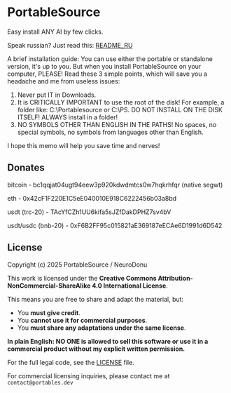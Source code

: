 # PortableSource

Easy install ANY AI by few clicks.

Speak russian? Just read this: [README_RU](README_RU.md)

A brief installation guide:
You can use either the portable or standalone version, it's up to you. But when you install PortableSource on your computer, PLEASE! Read these 3 simple points, which will save you a headache and me from useless issues:
1. Never put IT in Downloads. 
2. It is CRITICALLY IMPORTANT to use the root of the disk! For example, a folder like:
C:\Portablesource or C:\PS. DO NOT INSTALL ON THE DISK ITSELF! ALWAYS install in a folder!
3. NO SYMBOLS OTHER THAN ENGLISH IN THE PATHS! No spaces, no special symbols, no symbols from languages other than English.

I hope this memo will help you save time and nerves!

## Donates
bitcoin - bc1qqjat04ugt94eew3p920kdwdmtcs0w7hqkrhfqr (native segwt)

eth - 0x42cF1F220E1C5eE040010E918C6222456b03a8bd 

usdt (trc-20) - TAcYfCZh1UU6kifa5sJZfDakDPHZ7sv4bV

usdt/usdc (bnb-20) - 0xF6B2FF95c015821aE369187eECAe6D1991d6D542


## License

Copyright (c) 2025 PortableSource / NeuroDonu

This work is licensed under the **Creative Commons Attribution-NonCommercial-ShareAlike 4.0 International License**.

This means you are free to share and adapt the material, but:
- You **must give credit**.
- You **cannot use it for commercial purposes**.
- You **must share any adaptations under the same license**.

**In plain English: NO ONE is allowed to sell this software or use it in a commercial product without my explicit written permission.**

For the full legal code, see the [LICENSE](LICENSE) file.

For commercial licensing inquiries, please contact me at `contact@portables.dev`
